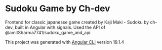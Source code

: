 # Sudoku Game by Ch-dev
Frontend for classic japanesse game created by Kaji Maki - Sudoku by ch-dev, built in Angular with signals.
Used the API of @amitSharma7741/sudoku_game_and_api

This project was generated with [Angular CLI](https://github.com/angular/angular-cli) version 19.1.4


